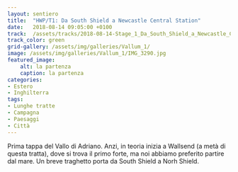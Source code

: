 ```yaml
---
layout: sentiero
title:  "HWP/T1: Da South Shield a Newcastle Central Station"
date:   2018-08-14 09:05:00 +0100
track:  /assets/tracks/2018-08-14-Stage_1_Da_South_Shield_a_Newcastle_Central_Station.gpx
track_color: green
grid-gallery: /assets/img/galleries/Vallum_1/
image: /assets/img/galleries/Vallum_1/IMG_3290.jpg
featured_image:
    alt: la partenza
    caption: la partenza
categories:
- Estero
- Inghilterra
tags:
- Lunghe tratte
- Campagna
- Paesaggi
- Città
---
```


Prima tappa del Vallo di Adriano. Anzi, in teoria inizia a Wallsend (a metà di questa tratta), dove si trova il primo forte, ma noi abbiamo preferito partire dal mare. Un breve traghetto porta da South Shield a Norh Shield. 